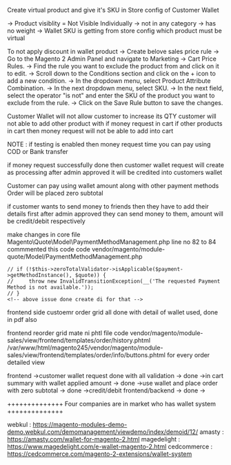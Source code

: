 Create virtual product and give it's SKU in Store config of Customer Wallet

-> Product visiblity = Not Visible Individually
-> not in any category
-> has no weight
-> Wallet SKU is getting from store config which product must be virtual


To not apply discount in wallet product
-> Create belove sales price rule
    -> Go to the Magento 2 Admin Panel and navigate to Marketing -> Cart Price Rules.
    -> Find the rule you want to exclude the product from and click on it to edit.
    -> Scroll down to the Conditions section and click on the + icon to add a new condition.
    -> In the dropdown menu, select Product Attribute Combination.
    -> In the next dropdown menu, select SKU.
    -> In the next field, select the operator "is not" and enter the SKU of the product you want to exclude from the rule.
    -> Click on the Save Rule button to save the changes.

Customer Wallet will not allow customer to increase its QTY
customer will not able to add other product with if money request in cart
if other products in cart then money request will not be able to add into cart

NOTE : if testing is enabled then money request time you can pay using COD or Bank transfer

if money request successfully done then customer wallet request will create as processing
after admin approved it will be credited into customers wallet

Customer can pay using wallet amount along with other payment methods Order will be placed zero subtotal

if customer wants to send money to friends then they have to add their details first after admin approved
they can send money to them, amount will be credit/debit respectively



make changes in core file
    Magento\Quote\Model\PaymentMethodManagement.php line no 82 to 84 commmented this code
        <!-- to open in code -->
        code vendor/magento/module-quote/Model/PaymentMethodManagement.php

    // if (!$this->zeroTotalValidator->isApplicable($payment->getMethodInstance(), $quote)) {
    //     throw new InvalidTransitionException(__('The requested Payment Method is not available.'));
    // }
    <!-- above issue done create di for that -->


frontend side custoemr order grid all done with detail of wallet used, done in pdf also

frontend reorder grid mate ni phtl file
    code vendor/magento/module-sales/view/frontend/templates/order/history.phtml
    /var/www/html/magento245/vendor/magento/module-sales/view/frontend/templates/order/info/buttons.phtml
    for every order detailed view

frontend
 ->customer wallet request done with all validation -> done
 ->in cart summary with wallet applied amount -> done
 ->use wallet and place order with zero subtotal -> done
 ->credit/debit frontend/backend -> done
 ->


++++++++++++++ Four companies are in market who has wallet system ++++++++++++++

webkul : https://magento-modules-demo-demo.webkul.com/demomanagement/viewdemo/index/demoid/12/
amasty : https://amasty.com/wallet-for-magento-2.html
magedelight : https://www.magedelight.com/e-wallet-magento-2.html
cedcommerce : https://cedcommerce.com/magento-2-extensions/wallet-system


